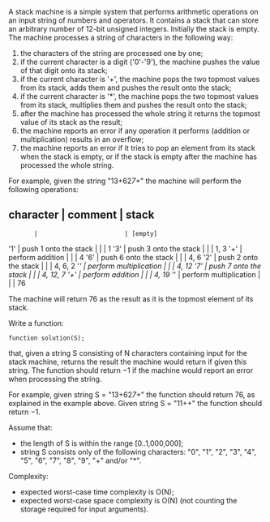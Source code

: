 A stack machine is a simple system that performs arithmetic operations on an input string of numbers and operators. It contains a stack that can store an arbitrary number of 12-bit unsigned integers. Initially the stack is empty. The machine processes a string of characters in the following way:

1. the characters of the string are processed one by one;
2. if the current character is a digit ('0'-'9'), the machine pushes the value of that digit onto its stack;
3. if the current character is '+', the machine pops the two topmost values from its stack, adds them and pushes the result onto the stack;
4. if the current character is '*', the machine pops the two topmost values from its stack, multiplies them and pushes the result onto the stack;
5. after the machine has processed the whole string it returns the topmost value of its stack as the result;
6. the machine reports an error if any operation it performs (addition or multiplication) results in an overflow;
7. the machine reports an error if it tries to pop an element from its stack when the stack is empty, or if the stack is empty after the machine has processed the whole string.

For example, given the string "13+62*7+*" the machine will perform the following operations:

 character | comment                | stack
-----------------------------------------------
           |                        | [empty]
'1'        | push 1 onto the stack  |
           |                        | 1
'3'        | push 3 onto the stack  |
           |                        | 1, 3
'+'        | perform addition       |
           |                        | 4
'6'        | push 6 onto the stack  |
           |                        | 4, 6
'2'        | push 2 onto the stack  |
           |                        | 4, 6, 2
'*'        | perform multiplication |
           |                        | 4, 12
'7'        | push 7 onto the stack  |
           |                        | 4, 12, 7
'+'        | perform addition       |
           |                        | 4, 19
'*'        | perform multiplication |
           |                        | 76

The machine will return 76 as the result as it is the topmost element of its stack.

Write a function:

```
function solution(S);
```

that, given a string S consisting of N characters containing input for the stack machine, returns the result the machine would return if given this string. The function should return −1 if the machine would report an error when processing the string.

For example, given string S = "13+62*7+*" the function should return 76, as explained in the example above. Given string S = "11++" the function should return −1.

Assume that:
* the length of S is within the range [0..1,000,000];
* string S consists only of the following characters: "0", "1", "2", "3", "4", "5", "6", "7", "8", "9", "+" and/or "*".

Complexity:
* expected worst-case time complexity is O(N);
* expected worst-case space complexity is O(N) (not counting the storage required for input arguments).
